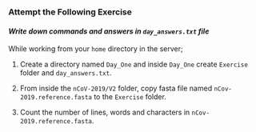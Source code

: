 ### Attempt the Following Exercise
#### *Write down commands and answers in `day_answers.txt` file*
While working from your `home` directory in the server; 

1. Create a directory named `Day_One` and inside `Day_One` create `Exercise` folder and `day_answers.txt`.

2. From inside the `nCoV-2019/V2` folder, copy fasta file named `nCov-2019.reference.fasta` to the `Exercise` folder.

3. Count the number of lines, words and characters in `nCov-2019.reference.fasta`.
